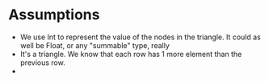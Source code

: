 # Assumptions

* We use Int to represent the value of the nodes in the triangle. It could as well be Float, or any "summable" type, really
* It's a triangle. We know that each row has 1 more element than the previous row.
* 